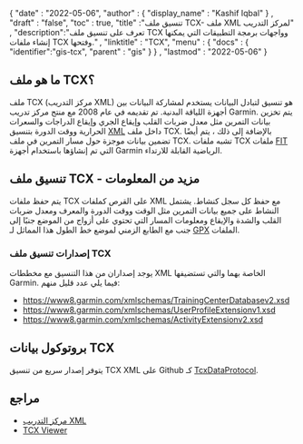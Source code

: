 {
  "date" : "2022-05-06",
  "author" : {
    "display_name" : "Kashif Iqbal"
} ,
  "draft" : "false",
  "toc" : true,
  "title" :"تنسيق ملف TCX- ملف XML لمركز التدريب" ,
  "description":"تعرف على تنسيق ملف TCX وواجهات برمجة التطبيقات التي يمكنها إنشاء ملفات TCX وفتحها." ,
  "linktitle" : "TCX",
  "menu" : {
    "docs" : {
      "identifier":"gis-tcx",
      "parent" : "gis"
}
} ,
  "lastmod" : "2022-05-06"
}

## ما هو ملف TCX؟

ملف TCX (مركز التدريب XML) هو تنسيق لتبادل البيانات يستخدم لمشاركة البيانات بين أجهزة اللياقة البدنية. تم تقديمه في عام 2008 مع منتج مركز تدريب Garmin. يتم تخزين بيانات التمرين مثل معدل ضربات القلب وإيقاع الجري وإيقاع الدراجات والسعرات الحرارية ووقت الدورة بتنسيق [XML](/ar/web/xml/) داخل ملف TCX. بالإضافة إلى ذلك ، يتم أيضًا تضمين بيانات موجزة حول مسار التمرين في ملف TCX. تشبه ملفات TCX ملفات [FIT](/ar/gis/fit/) التي تم إنشاؤها باستخدام أجهزة Garmin الرياضية القابلة للارتداء.

## تنسيق ملف TCX - مزيد من المعلومات

يتم حفظ ملفات TCX على القرص كملفات XML مع حفظ كل سجل كنشاط. يشتمل النشاط على جميع بيانات التمرين مثل الوقت ووقت الدورة والمعرف ومعدل ضربات القلب والشدة والإيقاع ومعلومات المسار التي تحتوي على أزواج من الموضع جنبًا إلى جنب مع الطابع الزمني لموضع خط الطول هذا المماثل لـ [GPX](/ar/gis/gpx/) الملفات.

### إصدارات تنسيق ملف TCX

يوجد إصداران من هذا التنسيق مع مخططات XML الخاصة بهما والتي تستضيفها Garmin. فيما يلي عدد قليل منهم:

* https://www8.garmin.com/xmlschemas/TrainingCenterDatabasev2.xsd
* https://www8.garmin.com/xmlschemas/UserProfileExtensionv1.xsd
* https://www8.garmin.com/xmlschemas/ActivityExtensionv2.xsd


## بروتوكول بيانات TCX

يتوفر إصدار سريع من تنسيق TCX XML على Github كـ [TcxDataProtocol](https://github.com/FitnessKit/TcxDataProtocol).

## مراجع ##

* [مركز التدريب XML](https://en.wikipedia.org/wiki/Training_Center_XML)
* [TCX Viewer](http://www.whiterocksoftware.com/2019/02/tcx-viewer.html)

